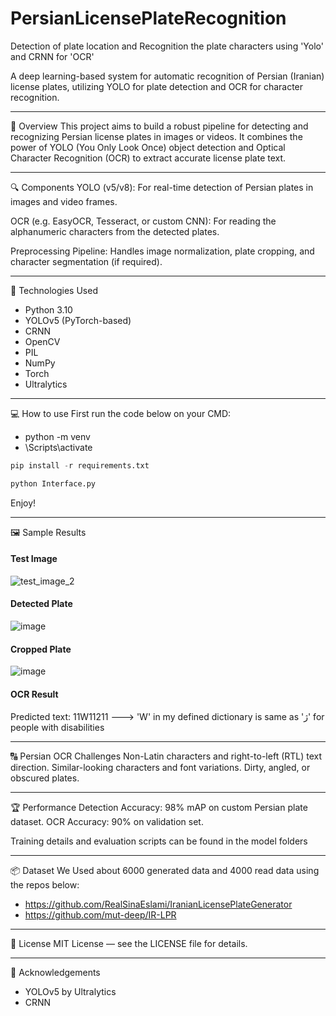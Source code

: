 # PersianLicensePlateRecognition
Detection of plate location and Recognition the plate characters using 'Yolo' and CRNN for 'OCR'

A deep learning-based system for automatic recognition of Persian (Iranian) license plates, utilizing YOLO for plate detection and OCR for character recognition.
_________________
📌 Overview
This project aims to build a robust pipeline for detecting and recognizing Persian license plates in images or videos. It combines the power of YOLO (You Only Look Once) object detection and Optical Character Recognition (OCR) to extract accurate license plate text.
_________________
🔍 Components
YOLO (v5/v8): For real-time detection of Persian plates in images and video frames.

OCR (e.g. EasyOCR, Tesseract, or custom CNN): For reading the alphanumeric characters from the detected plates.

Preprocessing Pipeline: Handles image normalization, plate cropping, and character segmentation (if required).
_________________
🧠 Technologies Used
* Python 3.10
* YOLOv5 (PyTorch-based)
* CRNN
* OpenCV
* PIL
* NumPy
* Torch
* Ultralytics
_________________
💻 How to use
First run the code below on your CMD:
- python -m venv <your env name>
- <your env name>\Scripts\activate
```python
pip install -r requirements.txt

python Interface.py
```
Enjoy!
_________________
🖼️ Sample Results
#### Test Image
![test_image_2](https://github.com/user-attachments/assets/557936cb-c6a9-43e9-8f1c-3b2b74616afa)

#### Detected Plate
![image](https://github.com/user-attachments/assets/2befb8e6-fa4b-421b-ba18-b6af6ffdf5f7)

#### Cropped Plate
![image](https://github.com/user-attachments/assets/79b46ade-a9c3-45f5-9b87-d84c8063061e)

#### OCR Result
Predicted text: 11W11211 ---> 'W' in my defined dictionary is same as 'ژ' for people with disabilities
_________________
🔠 Persian OCR Challenges
Non-Latin characters and right-to-left (RTL) text direction.
Similar-looking characters and font variations.
Dirty, angled, or obscured plates.
_________________
🏆 Performance
Detection Accuracy: 98% mAP on custom Persian plate dataset.
OCR Accuracy: 90% on validation set.

Training details and evaluation scripts can be found in the model folders
_________________
📦 Dataset
We Used about 6000 generated data and 4000 read data using the repos below:
* https://github.com/RealSinaEslami/IranianLicensePlateGenerator
* https://github.com/mut-deep/IR-LPR
_________________
📜 License
MIT License — see the LICENSE file for details.
_________________
🙌 Acknowledgements
* YOLOv5 by Ultralytics
* CRNN

